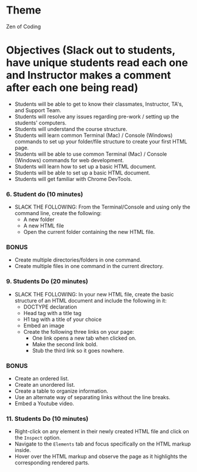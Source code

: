 # Theme
Zen of Coding

# Objectives (Slack out to students, have unique students read each one and Instructor makes a comment after each one being read)

* Students will be able to get to know their classmates, Instructor, TA's, and Support Team.
* Students will resolve any issues regarding pre-work / setting up the students' computers.
* Students will understand the course structure.
* Students will learn common Terminal (Mac) / Console (Windows) commands to set up your folder/file structure to create your first HTML page.
* Students will be able to use common Terminal (Mac) / Console (Windows) commands for web development.
* Students will learn how to set up a basic HTML document.
* Students will be able to set up a basic HTML document.
* Students will get familiar with Chrome DevTools.

### 6. Student do (10 minutes)
* SLACK THE FOLLOWING: From the Terminal/Console and using only the command line, create the following:
  * A new folder
  * A new HTML file
  * Open the current folder containing the new HTML file.

### BONUS
* Create multiple directories/folders in one command.
* Create multiple files in one command in the current directory.


### 9. Students Do (20 minutes)
* SLACK THE FOLLOWING: In your new HTML file, create the basic structure of an HTML document and include the following in it:
  * DOCTYPE declaration
  * Head tag with a title tag
  * H1 tag with a title of your choice
  * Embed an image
  * Create the following three links on your page:
    * One link opens a new tab when clicked on.
    * Make the second link bold.
    * Stub the third link so it goes nowhere.

### BONUS
* Create an ordered list.
* Create an unordered list.
* Create a table to organize information.
* Use an alternate way of separating links without the line breaks.
* Embed a Youtube video.

### 11. Students Do (10 minutes)
* Right-click on any element in their newly created HTML file and click on the `Inspect` option.
* Navigate to the `Elements` tab and focus specifically on the HTML markup inside.
* Hover over the HTML markup and observe the page as it highlights the corresponding rendered parts.

